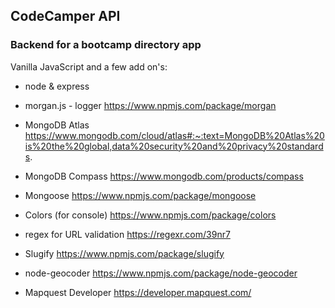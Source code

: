 ## CodeCamper API

### Backend for a bootcamp directory app

Vanilla JavaScript and a few add on's:

- node & express

- morgan.js - logger
  https://www.npmjs.com/package/morgan

- MongoDB Atlas
  https://www.mongodb.com/cloud/atlas#:~:text=MongoDB%20Atlas%20is%20the%20global,data%20security%20and%20privacy%20standards.

- MongoDB Compass
  https://www.mongodb.com/products/compass

- Mongoose
  https://www.npmjs.com/package/mongoose

- Colors (for console)
  https://www.npmjs.com/package/colors

- regex for URL validation
  https://regexr.com/39nr7

- Slugify
  https://www.npmjs.com/package/slugify

- node-geocoder
  https://www.npmjs.com/package/node-geocoder

- Mapquest Developer
  https://developer.mapquest.com/
